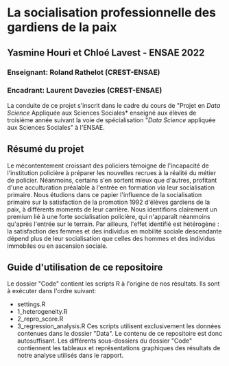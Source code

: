 # La socialisation professionnelle des gardiens de la paix
## Yasmine Houri et Chloé Lavest - ENSAE 2022
### Enseignant: Roland Rathelot (CREST-ENSAE)
### Encadrant: Laurent Davezies (CREST-ENSAE)

La conduite de ce projet s'inscrit dans le cadre du cours de "Projet en *Data Science* Appliquée aux Sciences Sociales* enseigné aux élèves de troisième année suivant la voie de spécialisation "*Data Science* appliquée aux Sciences Sociales" à l'ENSAE.

## Résumé du projet
Le mécontentement croissant des policiers témoigne de l'incapacité de l'institution policière à préparer les nouvelles recrues à la réalité du métier de policier. Néanmoins, certains s'en sortent mieux que d'autres, profitant d'une acculturation préalable à l'entrée en formation via leur socialisation primaire. Nous étudions dans ce papier l'influence de la socialisation primaire sur la satisfaction de la promotion 1992 d'élèves gardiens de la paix, à différents moments de leur carrière. Nous identifions clairement un premium lié à une forte socialisation policière, qui n'apparaît néanmoins qu'après l'entrée sur le terrain. Par ailleurs, l'effet identifié est hétérogène : la satisfaction des femmes et des individus en mobilité sociale descendante dépend plus de leur socialisation que celles des hommes et des individus immobiles ou en ascension sociale.

## Guide d'utilisation de ce repositoire
Le dossier "Code" contient les scripts R à l'origine de nos résultats. Ils sont à exécuter dans l'ordre suivant:
- settings.R
- 1_heterogeneity.R
- 2_repro_score.R
- 3_regression_analysis.R
Ces scripts utilisent exclusivement les données contenues dans le dossier "Data". Le contenu de ce repositoire est donc autosuffisant.
Les différents sous-dossiers du dossier "Code" contiennent les tableaux et représentations graphiques des résultats de notre analyse utilisés dans le rapport.
